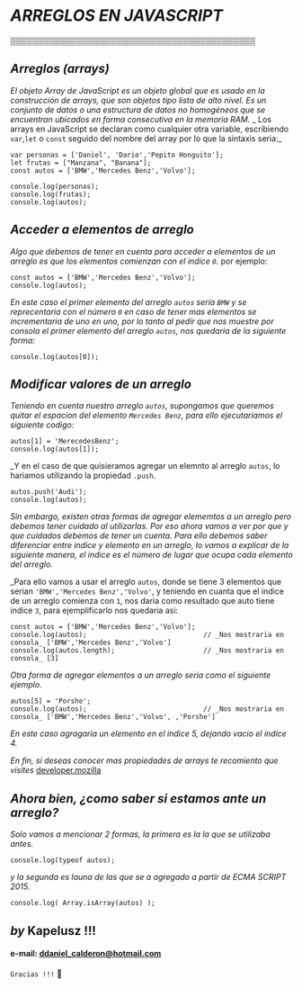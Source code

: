 # _ARREGLOS EN JAVASCRIPT_

▒▒▒▒▒▒▒▒▒▒▒▒▒▒▒▒▒▒▒▒▒▒▒▒▒▒▒▒▒▒▒▒▒▒▒▒▒▒▒▒▒▒▒▒

## _Arreglos (arrays)_

_El objeto Array de JavaScript es un objeto global que es usado en la construcción de arrays, que son objetos tipo lista de alto nivel. Es un conjunto de datos o una estructura de datos no homogéneos que se encuentran ubicados en forma consecutiva en la memoria RAM._
_ Los arrays en JavaScript se declaran como cualquier otra variable, escribiendo `var`,`let` o `const` seguido del nombre del array por lo que la sintaxis seria:_

    var personas = ['Daniel', 'Dario','Pepito Honguito'];
    let frutas = ["Manzana", "Banana"];
    const autos = ['BMW','Mercedes Benz','Volvo'];

    console.log(personas);   
    console.log(frutas);      
    console.log(autos);   

## _Acceder a elementos de arreglo_
_Algo que debemos de tener en cuenta para acceder a elementos de un arreglo es que los elementos comienzan con el indice `0`._ por ejemplo:

    const autos = ['BMW','Mercedes Benz','Volvo'];
    console.log(autos);

_En este caso el primer elemento del arreglo `autos` sería `BMW` y se reprecentaria con el número `0` en caso de tener mas elementos se incrementaria de uno en uno, por lo tanto al pedir que nos muestre por consola el primer elemento del arreglo `autos`, nos quedaria de la siguiente forma:_

    console.log(autos[0]);    

## _Modificar valores de un arreglo_
_Teniendo en cuenta nuestro arreglo `autos`, supongamos que queremos quitar el espacion del elemento `Mercedes Benz`, para ello ejecutariamos el siguiente codigo:_

    autos[1] = 'MerecedesBenz';
    console.log(autos[1]);

_Y en el caso de que quisieramos agregar un elemnto al arreglo `autos`, lo hariamos utilizando la propiedad `.push`.

    autos.push('Audi');
    console.log(autos);

_Sin embargo, existen otras formas de agregar elememtos a un arreglo pero debemos tener cuidado al utilizarlas. Por eso ahora vamos a ver por que y que cuidados debemos de tener un cuenta. Para ello debemos saber diferenciar entre indice y elemento en un arreglo, lo vamos a explicar de la siguiente manera, el indice es el número de lugar que ocupa cada elemento del arreglo._

_Para ello vamos a usar el arreglo `autos`, donde se tiene 3 elementos que serian `'BMW','Mercedes Benz','Volvo'`, y teniendo en cuanta que el indice de un arreglo comienza con `1`, nos daria como resultado que auto tiene indice `3`, para ejemplificarlo nos quedaria asi:

    const autos = ['BMW','Mercedes Benz','Volvo'];
    console.log(autos);                             // _Nos mostraria en consola_ ['BMW','Mercedes Benz','Volvo']
    console.log(autos.length);                      // _Nos mostraria en consola_ [3]

_Otra forma de agregar elementos a un arreglo seria como el siguiente ejemplo._

    autos[5] = 'Porshe';
    console.log(autos);                             // _Nos mostraria en consola_ ['BMW','Mercedes Benz','Volvo', ,'Porshe']
    
_En este caso agragaria un elemento en el indice 5, dejando vacio el indice 4._

_En fin, si deseas conocer mas propiedades de arrays te recomiento que visites_ [developer.mozilla](https://developer.mozilla.org/es/docs/Web/JavaScript/Guide/Indexed_collections)

## _Ahora bien, ¿como saber si estamos ante un arreglo?_

_Solo vamos a mencionar 2 formas, la primera es la la que se utilizaba antes._

    console.log(typeof autos);

_y la segunda es launa de las que se a agregado a partir de ECMA SCRIPT 2015._

    console.log( Array.isArray(autos) );



## _by_ Kapelusz !!! 
#### e-mail: ddaniel_calderon@hotmail.com 

 `Gracias !!!` :rose: